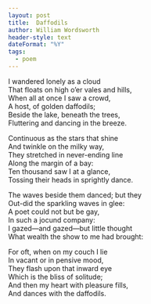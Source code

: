 ```yaml
---
layout: post
title:  Daffodils
author: William Wordsworth
header-style: text
dateFormat: "%Y"
tags:
  - poem
---
```

<section>
  <p>
    I wandered lonely as a cloud<br />
    That floats on high o’er vales and hills,<br />
    When all at once I saw a crowd,<br />
    A host, of golden daffodils;<br />
    Beside the lake, beneath the trees,<br />
    Fluttering and dancing in the breeze.
  </p>
  <p>
    Continuous as the stars that shine<br />
    And twinkle on the milky way,<br />
    They stretched in never-ending line<br />
    Along the margin of a bay:<br />
    Ten thousand saw I at a glance,<br />
    Tossing their heads in sprightly dance.
  </p>
  <p>
    The waves beside them danced; but they<br />
    Out-did the sparkling waves in glee:<br />
    A poet could not but be gay,<br />
    In such a jocund company:<br />
    I gazed—and gazed—but little thought<br />
    What wealth the show to me had brought:
  </p>
  <p>
    For oft, when on my couch I lie<br />
    In vacant or in pensive mood,<br />
    They flash upon that inward eye<br />
    Which is the bliss of solitude;<br />
    And then my heart with pleasure fills,<br />
    And dances with the daffodils.
  </p>
</section>